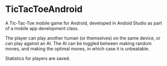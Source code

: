 # TicTacToeAndroid

A Tic-Tac-Toe mobile game for Android, developed in Andoid Studio as part of a mobile app development class.

The player can play another human (or themselves) on the same device, or can play against an AI. 
The AI can be toggled between making random moves, and making the optimal moves, in which case it is unbeatable.

Statistics for players are saved.

